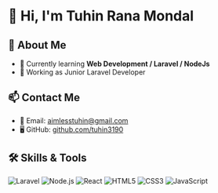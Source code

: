 # 👋 Hi, I'm Tuhin Rana Mondal


## 💬 About Me

- 🌱 Currently learning **Web Development / Laravel / NodeJs**
- 💼 Working as Junior Laravel Developer

## 📫 Contact Me

- 📧 Email: aimlesstuhin@gmail.com
- 🖥️ GitHub: [github.com/tuhin3190](https://github.com/tuhin3190)

## 🛠️ Skills & Tools

![Laravel](https://img.shields.io/badge/-Laravel-FF2D20?logo=laravel&logoColor=white)
![Node.js](https://img.shields.io/badge/-Node.js-339933?logo=nodedotjs&logoColor=white)
![React](https://img.shields.io/badge/-React-61DAFB?logo=react&logoColor=black)
![HTML5](https://img.shields.io/badge/-HTML5-E34F26?logo=html5&logoColor=white)
![CSS3](https://img.shields.io/badge/-CSS3-1572B6?logo=css3&logoColor=white)
![JavaScript](https://img.shields.io/badge/-JavaScript-F7DF1E?logo=javascript&logoColor=black)



